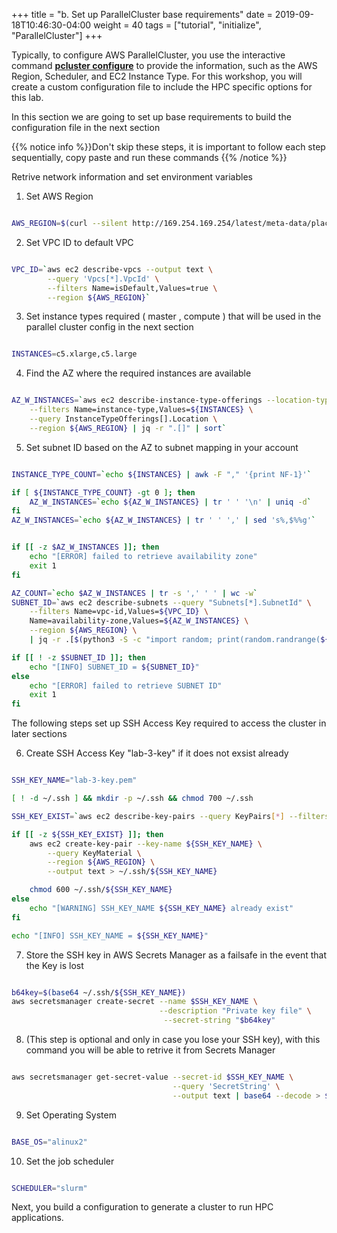 +++
title = "b. Set up ParallelCluster base requirements"
date = 2019-09-18T10:46:30-04:00
weight = 40
tags = ["tutorial", "initialize", "ParallelCluster"]
+++


Typically, to configure AWS ParallelCluster, you use the interactive command [**pcluster configure**](https://docs.aws.amazon.com/parallelcluster/latest/ug/getting-started-configuring-parallelcluster.html) to provide the information, such as the AWS Region, Scheduler, and EC2 Instance Type.
For this workshop, you will create a custom configuration file to include the HPC specific options for this lab. 

In this section we are going to set up base requirements to build the configuration file in the next section 

{{% notice info %}}Don't skip these steps, it is important to follow each step sequentially, copy paste and run these commands
{{% /notice %}}

Retrive network information and set environment variables

1. Set AWS Region

```bash

AWS_REGION=$(curl --silent http://169.254.169.254/latest/meta-data/placement/region)

```
2. Set VPC ID to default VPC

```bash

VPC_ID=`aws ec2 describe-vpcs --output text \
        --query 'Vpcs[*].VpcId' \
        --filters Name=isDefault,Values=true \
        --region ${AWS_REGION}`

```

3. Set instance types required ( master , compute ) that will be used in the parallel cluster config in the next section

```bash

INSTANCES=c5.xlarge,c5.large

```

4. Find the AZ where the required instances are available 

```bash

AZ_W_INSTANCES=`aws ec2 describe-instance-type-offerings --location-type "availability-zone" \
    --filters Name=instance-type,Values=${INSTANCES} \
    --query InstanceTypeOfferings[].Location \
    --region ${AWS_REGION} | jq -r ".[]" | sort`

```

5. Set subnet ID based on the AZ to subnet mapping in your account

```bash

INSTANCE_TYPE_COUNT=`echo ${INSTANCES} | awk -F "," '{print NF-1}'`

if [ ${INSTANCE_TYPE_COUNT} -gt 0 ]; then
    AZ_W_INSTANCES=`echo ${AZ_W_INSTANCES} | tr ' ' '\n' | uniq -d`
fi
AZ_W_INSTANCES=`echo ${AZ_W_INSTANCES} | tr ' ' ',' | sed 's%,$%%g'`


if [[ -z $AZ_W_INSTANCES ]]; then
    echo "[ERROR] failed to retrieve availability zone"
    exit 1
fi

AZ_COUNT=`echo $AZ_W_INSTANCES | tr -s ',' ' ' | wc -w`
SUBNET_ID=`aws ec2 describe-subnets --query "Subnets[*].SubnetId" \
    --filters Name=vpc-id,Values=${VPC_ID} \
    Name=availability-zone,Values=${AZ_W_INSTANCES} \
    --region ${AWS_REGION} \
    | jq -r .[$(python3 -S -c "import random; print(random.randrange(${AZ_COUNT}))")]`

if [[ ! -z $SUBNET_ID ]]; then
    echo "[INFO] SUBNET_ID = ${SUBNET_ID}"
else
    echo "[ERROR] failed to retrieve SUBNET ID"
    exit 1
fi

```

The following steps set up SSH Access Key required to access the cluster in later sections

6. Create SSH Access Key "lab-3-key" if it does not exsist already 

```bash

SSH_KEY_NAME="lab-3-key.pem" 

[ ! -d ~/.ssh ] && mkdir -p ~/.ssh && chmod 700 ~/.ssh

SSH_KEY_EXIST=`aws ec2 describe-key-pairs --query KeyPairs[*] --filters Name=key-name,Values=${SSH_KEY_NAME} --region ${AWS_REGION} | jq "select(length > 0)"`

if [[ -z ${SSH_KEY_EXIST} ]]; then
    aws ec2 create-key-pair --key-name ${SSH_KEY_NAME} \
        --query KeyMaterial \
        --region ${AWS_REGION} \
        --output text > ~/.ssh/${SSH_KEY_NAME}

    chmod 600 ~/.ssh/${SSH_KEY_NAME}
else
    echo "[WARNING] SSH_KEY_NAME ${SSH_KEY_NAME} already exist"
fi

echo "[INFO] SSH_KEY_NAME = ${SSH_KEY_NAME}"

```

7. Store the SSH key  in AWS Secrets Manager as a failsafe in the event that the Key is lost

```bash

b64key=$(base64 ~/.ssh/${SSH_KEY_NAME})
aws secretsmanager create-secret --name $SSH_KEY_NAME \
                                 --description "Private key file" \
                                  --secret-string "$b64key"

```

8. (This step is optional and only in case you lose your SSH key), with this command you will be able to retrive it from Secrets Manager

```bash

aws secretsmanager get-secret-value --secret-id $SSH_KEY_NAME \
                                    --query 'SecretString' \
                                    --output text | base64 --decode > $SSH_KEY_NAME
```

9. Set Operating System 


```bash

BASE_OS="alinux2"

```

10. Set the job scheduler

```bash

SCHEDULER="slurm"

```

Next, you build a configuration to generate a cluster to run  HPC applications.
